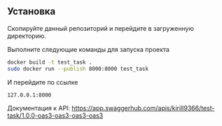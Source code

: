 ## Установка

Скопируйте данный репозиторий и перейдите в загруженную директорию.

Выполните следующие команды для запуска проекта

```sh
docker build -t test_task .
sudo docker run --publish 8000:8000 test_task
```

И перейдите по ссылке

```sh
127.0.0.1:8000
```
Документация к API:
https://app.swaggerhub.com/apis/kirill9366/test-task/1.0.0-oas3-oas3-oas3-oas3
